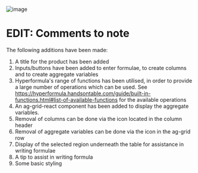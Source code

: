 ![image](https://github.com/Hakkihan/Opvi/assets/36494569/0b59158b-6fe2-4d73-b5a8-fb66d97f4a39)


# EDIT: Comments to note

The following additions have been made:

1) A title for the product has been added
2) Inputs/buttons have been added to enter formulae, to create columns and to create aggregate variables
3) Hyperformula's range of functions has been utilised, in order to provide a large number of operations which can be used. See https://hyperformula.handsontable.com/guide/built-in-functions.html#list-of-available-functions for the available operations
4) An ag-grid-react component has been added to display the aggregate variables. 
5) Removal of columns can be done via the icon located in the column header
6) Removal of aggregate variables can be done via the icon in the ag-grid row
7) Display of the selected region underneath the table for assistance in writing formulae 
8) A tip to assist in writing formula
9) Some basic styling
